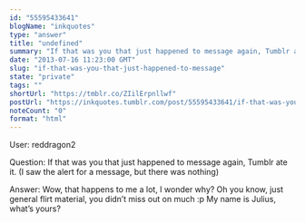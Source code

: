```yaml
---
id: "55595433641"
blogName: "inkquotes"
type: "answer"
title: "undefined"
summary: "If that was you that just happened to message again, Tumblr ate it. (I saw the alert for a message, but there was nothing)"
date: "2013-07-16 11:23:00 GMT"
slug: "if-that-was-you-that-just-happened-to-message"
state: "private"
tags: ""
shortUrl: "https://tmblr.co/ZIilErpnllwf"
postUrl: "https://inkquotes.tumblr.com/post/55595433641/if-that-was-you-that-just-happened-to-message"
noteCount: "0"
format: "html"
---
```


User: reddragon2

Question: If that was you that just happened to message again, Tumblr ate it. (I saw the alert for a message, but there was nothing)

Answer: Wow, that happens to me a lot, I wonder why? Oh you know, just general flirt material, you didn’t miss out on much :p My name is Julius, what’s yours?

